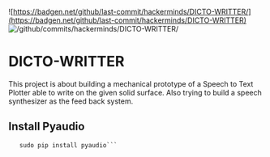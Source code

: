 ![https://badgen.net/github/last-commit/hackerminds/DICTO-WRITTER/](https://badgen.net/github/last-commit/hackerminds/DICTO-WRITTER)
![/github/commits/hackerminds/DICTO-WRITTER/](https://badgen.net/github/commits/hackerminds/DICTO-WRITTER/)

# DICTO-WRITTER
This project is about building a mechanical prototype of a Speech to Text Plotter able to write on the given solid surface. Also trying to build a speech synthesizer as the feed back system. 

## Install Pyaudio

```sudo apt-get install portaudio19-dev 
   sudo pip install pyaudio```
